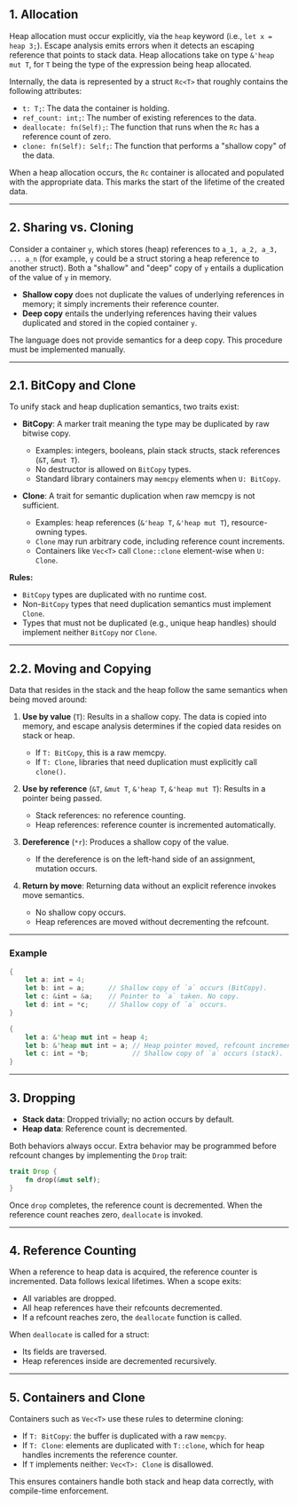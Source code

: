 ## 1. Allocation

Heap allocation must occur explicitly, via the `heap` keyword (i.e., `let x = heap 3;`). Escape analysis emits errors when it detects an escaping reference that points to stack data. Heap allocations take on type `&'heap mut T`, for `T` being the type of the expression being heap allocated.

Internally, the data is represented by a struct `Rc<T>` that roughly contains the following attributes:

* `t: T;`: The data the container is holding.
* `ref_count: int;`: The number of existing references to the data.
* `deallocate: fn(Self);`: The function that runs when the `Rc` has a reference count of zero.
* `clone: fn(Self): Self;`: The function that performs a "shallow copy" of the data.

When a heap allocation occurs, the `Rc` container is allocated and populated with the appropriate data. This marks the start of the lifetime of the created data.

---

## 2. Sharing vs. Cloning

Consider a container `y`, which stores (heap) references to `a_1, a_2, a_3, ... a_n` (for example, `y` could be a struct storing a heap reference to another struct). Both a "shallow" and "deep" copy of `y` entails a duplication of the value of `y` in memory.

* **Shallow copy** does not duplicate the values of underlying references in memory; it simply increments their reference counter.
* **Deep copy** entails the underlying references having their values duplicated and stored in the copied container `y`.

The language does not provide semantics for a deep copy. This procedure must be implemented manually.

---

## 2.1. BitCopy and Clone

To unify stack and heap duplication semantics, two traits exist:

* **BitCopy**: A marker trait meaning the type may be duplicated by raw bitwise copy.

  * Examples: integers, booleans, plain stack structs, stack references (`&T`, `&mut T`).
  * No destructor is allowed on `BitCopy` types.
  * Standard library containers may `memcpy` elements when `U: BitCopy`.

* **Clone**: A trait for semantic duplication when raw memcpy is not sufficient.

  * Examples: heap references (`&'heap T`, `&'heap mut T`), resource-owning types.
  * `Clone` may run arbitrary code, including reference count increments.
  * Containers like `Vec<T>` call `Clone::clone` element-wise when `U: Clone`.

**Rules:**

* `BitCopy` types are duplicated with no runtime cost.
* Non-`BitCopy` types that need duplication semantics must implement `Clone`.
* Types that must not be duplicated (e.g., unique heap handles) should implement neither `BitCopy` nor `Clone`.

---

## 2.2. Moving and Copying

Data that resides in the stack and the heap follow the same semantics when being moved around:

1. **Use by value** (`T`): Results in a shallow copy. The data is copied into memory, and escape analysis determines if the copied data resides on stack or heap.

   * If `T: BitCopy`, this is a raw memcpy.
   * If `T: Clone`, libraries that need duplication must explicitly call `clone()`.

2. **Use by reference** (`&T`, `&mut T`, `&'heap T`, `&'heap mut T`): Results in a pointer being passed.

   * Stack references: no reference counting.
   * Heap references: reference counter is incremented automatically.

3. **Dereference** (`*r`): Produces a shallow copy of the value.

   * If the dereference is on the left-hand side of an assignment, mutation occurs.

4. **Return by move**: Returning data without an explicit reference invokes move semantics.

   * No shallow copy occurs.
   * Heap references are moved without decrementing the refcount.

---

### Example

```rs
{
    let a: int = 4;
    let b: int = a;      // Shallow copy of `a` occurs (BitCopy).
    let c: &int = &a;    // Pointer to `a` taken. No copy.
    let d: int = *c;     // Shallow copy of `a` occurs.
}

{
    let a: &'heap mut int = heap 4;
    let b: &'heap mut int = a; // Heap pointer moved, refcount incremented.
    let c: int = *b;           // Shallow copy of `a` occurs (stack).
}
```

---

## 3. Dropping

* **Stack data**: Dropped trivially; no action occurs by default.
* **Heap data**: Reference count is decremented.

Both behaviors always occur. Extra behavior may be programmed before refcount changes by implementing the `Drop` trait:

```rs
trait Drop {
    fn drop(&mut self);
}
```

Once `drop` completes, the reference count is decremented. When the reference count reaches zero, `deallocate` is invoked.

---

## 4. Reference Counting

When a reference to heap data is acquired, the reference counter is incremented. Data follows lexical lifetimes. When a scope exits:

* All variables are dropped.
* All heap references have their refcounts decremented.
* If a refcount reaches zero, the `deallocate` function is called.

When `deallocate` is called for a struct:

* Its fields are traversed.
* Heap references inside are decremented recursively.

---

## 5. Containers and Clone

Containers such as `Vec<T>` use these rules to determine cloning:

* If `T: BitCopy`: the buffer is duplicated with a raw `memcpy`.
* If `T: Clone`: elements are duplicated with `T::clone`, which for heap handles increments the reference counter.
* If `T` implements neither: `Vec<T>: Clone` is disallowed.

This ensures containers handle both stack and heap data correctly, with compile-time enforcement.